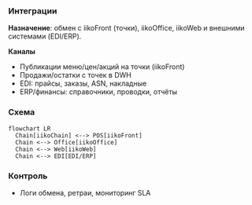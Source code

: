 ### Интеграции

**Назначение**: обмен с iikoFront (точки), iikoOffice, iikoWeb и внешними системами (EDI/ERP).

**Каналы**
- Публикации меню/цен/акций на точки (iikoFront)
- Продажи/остатки с точек в DWH
- EDI: прайсы, заказы, ASN, накладные
- ERP/финансы: справочники, проводки, отчёты

### Схема

```mermaid
flowchart LR
  Chain[iikoChain] <--> POS[iikoFront]
  Chain <--> Office[iikoOffice]
  Chain <--> Web[iikoWeb]
  Chain <--> EDI[EDI/ERP]
```

### Контроль
- Логи обмена, ретраи, мониторинг SLA

